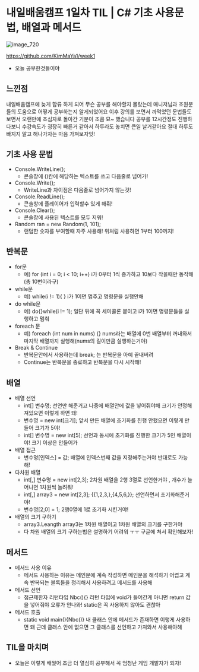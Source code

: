 # 내일배움캠프 1일차 TIL | C# 기초 사용문법, 배열과 메서드

 ![image_720](https://github.com/KimMaYa1/NBC/assets/141565207/e84deae9-27a9-4728-a617-7bc512f9d10b)

 <htr>https://github.com/KimMaYa1/week1
 
 - 오늘 공부한것들이야



## 느낀점

 내일배움캠프에 늦게 합류 하게 되어 무슨 공부를 해야할지 몰랐는데 
 매니저님과 조원분들의 도움으로 어떻게 공부하는지 알게되었어요
 이후 강의를 보면서 까먹었던 문법들도 보면서 오랜만에 초심자로 돌아간 기분이 조큼 묘~ 했습니다
 공부를 12시간정도 진행하다보니 수강속도가 굉장히 빠른거 같아서 하루라도 놓치면 큰일 날거같아요
 절대 하루도 빠지지 말고 해나가자는 마음 가져보자잇!

## 기초 사용 문법

 - Console.WriteLine();  
   - 콘솔창에 ()칸에 해당하는 텍스트를 쓰고 다음줄로 넘어가!
 - Console.Write();      
   - WriteLine과 차이점은 다음줄로 넘어가지 않는것!
 - Console.ReadLine();   
   - 콘솔창에 플레이어가 입력할수 있게 해줘!
 - Console.Clear();
   - 콘솔창에 사용된 텍스트를 모두 지워!
 - Random ran = new Random(1, 101);
   - 랜덤한 숫자를 부여할때 자주 사용해! 위처럼 사용하면 1부터 100까지!

## 반복문

 - for문
   - 예) for (int i = 0; i < 10; i++) i가 0부터 1씩 증가하고 10보다 작을때만 동작해 (총 10번이라구)
 - while문
   - 예) while(i != 1){ } i가 1이면 멈추고 명령문을 실행안해
 - do while문
   - 예) do{}while(i != 1); 일단 뒤에 꼭 세미콜론 붙이고 i가 1이면 명령문들을 실행하고 멈춰
 - foreach 문
   - 예) foreach (int num in nums) {} nums라는 배열에 0번 배열부터 꺼내와서 마지막 배열까지 실행해(nums의 길이만큼 실행하는거야)
 - Break & Continue
   - 반복문안에서 사용하는데 break; 는 반복문을 아예 끝내버려
   - Continue는 반복문을 종료하고 반복문을 다시 시작해!

## 배열
 
 - 배열 선언
   - int[] 변수명; 선언만 해준거고 나중에 배열안에 값을 넣어줘야해 크기가 안정해져있으면 이렇게 하면 돼!
   - 변수명 = new int[크기]; 앞서 만든 배열에 초기화를 진행 안했으면 이렇게 만들어 크기가 5야! 
   - int[] 변수명 = new int[5]; 선언과 동시에 초기화를 진행한 크기가 5인 배열이야! 크기 이상은 안들어가
 - 배열 접근
   - 변수명[인덱스] = 값; 배열에 인덱스번째 값을 지정해주는거야 반대로도 가능해!
 - 다차원 배열
   - int[,] 변수명 = new int[2,3]; 2차원 배열을 2행 3열로 선언한거야 , 개수가 늘어나면 1차원씩 늘려줘!
   - int[,] array3 = new int[2,3]; {{1,2,3,},{4,5,6,}}; 선언하면서 초기화해준거야!
   - 변수명[2,0] = 1; 2행0열에 1로 초기화 시킨거야!
 - 배열의 크기 구하기
   - array3.Leangth array3는 1차원 배열이고 1차원 배열의 크기를 구한거야
   - 다 차원 배열의 크기 구하는법은 설명하기 어려워 ㅜㅜ 구글에 쳐서 확인해보자!
 
## 메서드

 - 메서드 사용 이유
   - 메서드 사용하는 이유는 메인문에 계속 작성하면 메인문을 해석하기 어렵고 계속 반복되는 블록들을 정리해서 사용하려고 메서드를 사용해
 - 메서드 선언
   - 접근제한자 리턴타입 Nbc(){} 리턴 타입에 void가 들어간게 아니면 return 값을 넣어줘야 오류가 안나와! static은 꼭 사용하지 않아도 괜찮아
 - 메서드 호출
   - static void main(){Nbc()} 내 클래스 안에 메서드가 존재하면 이렇게 사용하면 돼 근데 클래스 안에 없으면 그 클래스를 선언하고 가져와서 사용해야해 

## TIL을 마치며

 - 오늘은 이렇게 배웠어 조금 더 열심히 공부해서 꼭 엄청난 게임 개발자가 되자! 
